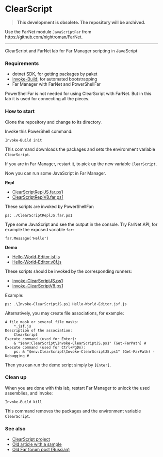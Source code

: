 ﻿# ClearScript

> **This development is obsolete. The repository will be archived.**

Use the FarNet module `JavaScriptFar` from <https://github.com/nightroman/FarNet>.

---

ClearScript and FarNet lab for Far Manager scripting in JavaScript

### Requirements

- dotnet SDK, for getting packages by paket
- [Invoke-Build](https://github.com/nightroman/Invoke-Build), for automated bootstrapping
- Far Manager with FarNet and PowerShellFar

PowerShellFar is not needed for using ClearScript with FarNet.
But in this lab it is used for connecting all the pieces.

### How to start

Clone the repository and change to its directory.

Invoke this PowerShell command:

```
Invoke-Build init
```

This command downloads the packages and sets the environment variable `ClearScript`.

If you are in Far Manager, restart it, to pick up the new variable `ClearScript`.

Now you can run some JavaScript in Far Manager.

**Repl**

- [ClearScriptReplJS.far.ps1](ClearScriptReplJS.far.ps1)
- [ClearScriptReplV8.far.ps1](ClearScriptReplV8.far.ps1)

These scripts are invoked by PowerShellFar:

```
ps: ./ClearScriptReplJS.far.ps1
```

Type some JavaScript and see the output in the console.
Try FarNet API, for example the exposed variable `far`:

```
far.Message('Hello')
```

**Demo**

- [Hello-World-Editor.jsf.js](Hello-World-Editor.jsf.js)
- [Hello-World-Editor.v8f.js](Hello-World-Editor.v8f.js)

These scripts should be invoked by the corresponding runners:

- [Invoke-ClearScriptJS.ps1](Invoke-ClearScriptJS.ps1)
- [Invoke-ClearScriptV8.ps1](Invoke-ClearScriptV8.ps1)

Example:

```
ps: .\Invoke-ClearScriptJS.ps1 Hello-World-Editor.jsf.js
```

Alternatively, you may create file associations, for example:

```
A file mask or several file masks:
    *.jsf.js
Description of the association:
    ClearScript
Execute command (used for Enter):
    & "$env:ClearScript\Invoke-ClearScriptJS.ps1" (Get-FarPath) #
Execute command (used for Ctrl+PgDn):
    ps: & "$env:ClearScript\Invoke-ClearScriptJS.ps1" (Get-FarPath) -Debugging #
```

Then you can run the demo script simply by `[Enter]`.

### Clean up

When you are done with this lab, restart Far Manager to unlock the used assemblies, and invoke:

```
Invoke-Build kill
```

This command removes the packages and the environment variable `ClearScript`.

### See also

- [ClearScript project](https://github.com/Microsoft/ClearScript)
- [Old article with a sample](https://msdn.microsoft.com/en-us/magazine/dn781353.aspx)
- [Old Far forum post (Russian)](http://forum.farmanager.com/viewtopic.php?p=117676#p117676)
